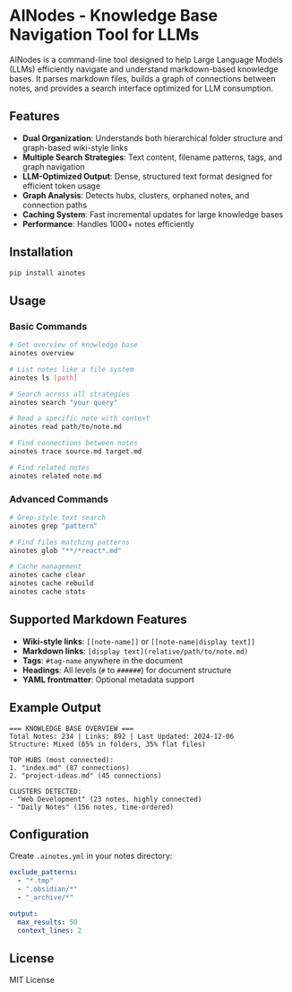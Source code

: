 # AINodes - Knowledge Base Navigation Tool for LLMs

AINodes is a command-line tool designed to help Large Language Models (LLMs) efficiently navigate and understand markdown-based knowledge bases. It parses markdown files, builds a graph of connections between notes, and provides a search interface optimized for LLM consumption.

## Features

- **Dual Organization**: Understands both hierarchical folder structure and graph-based wiki-style links
- **Multiple Search Strategies**: Text content, filename patterns, tags, and graph navigation
- **LLM-Optimized Output**: Dense, structured text format designed for efficient token usage
- **Graph Analysis**: Detects hubs, clusters, orphaned notes, and connection paths
- **Caching System**: Fast incremental updates for large knowledge bases
- **Performance**: Handles 1000+ notes efficiently

## Installation

```bash
pip install ainotes
```

## Usage

### Basic Commands

```bash
# Get overview of knowledge base
ainotes overview

# List notes like a file system
ainotes ls [path]

# Search across all strategies
ainotes search "your query"

# Read a specific note with context
ainotes read path/to/note.md

# Find connections between notes
ainotes trace source.md target.md

# Find related notes
ainotes related note.md
```

### Advanced Commands

```bash
# Grep-style text search
ainotes grep "pattern"

# Find files matching patterns
ainotes glob "**/*react*.md"

# Cache management
ainotes cache clear
ainotes cache rebuild
ainotes cache stats
```

## Supported Markdown Features

- **Wiki-style links**: `[[note-name]]` or `[[note-name|display text]]`
- **Markdown links**: `[display text](relative/path/to/note.md)`
- **Tags**: `#tag-name` anywhere in the document
- **Headings**: All levels (`#` to `######`) for document structure
- **YAML frontmatter**: Optional metadata support

## Example Output

```
=== KNOWLEDGE BASE OVERVIEW ===
Total Notes: 234 | Links: 892 | Last Updated: 2024-12-06
Structure: Mixed (65% in folders, 35% flat files)

TOP HUBS (most connected):
1. "index.md" (87 connections)
2. "project-ideas.md" (45 connections)

CLUSTERS DETECTED:
- "Web Development" (23 notes, highly connected)
- "Daily Notes" (156 notes, time-ordered)
```

## Configuration

Create `.ainotes.yml` in your notes directory:

```yaml
exclude_patterns:
  - "*.tmp"
  - ".obsidian/*"
  - "_archive/*"

output:
  max_results: 50
  context_lines: 2
```

## License

MIT License